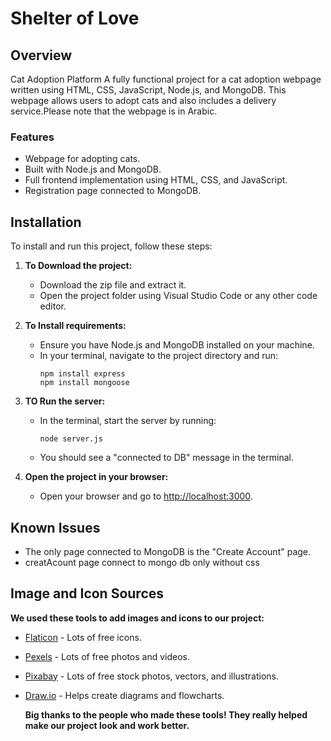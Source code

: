 # Shelter of Love 

## Overview
Cat Adoption Platform
A fully functional project for a cat adoption webpage written using HTML, CSS, JavaScript, Node.js, and MongoDB. This webpage allows users to adopt cats and also includes a delivery service.Please note that the webpage is in Arabic.

### Features
- Webpage for adopting cats.
- Built with Node.js and MongoDB.
- Full frontend implementation using HTML, CSS, and JavaScript.
- Registration page connected to MongoDB.

## Installation

To install and run this project, follow these steps:

1. **To Download the project:**
   - Download the zip file and extract it.
   - Open the project folder using Visual Studio Code or any other code editor.

2. **To Install requirements:**
   - Ensure you have Node.js and MongoDB installed on your machine.
   - In your terminal, navigate to the project directory and run:
     ``` in bash
     npm install express
     npm install mongoose
     ```

3. **TO Run the server:**
   - In the terminal, start the server by running:
     ``` in bash
     node server.js
     ```
   - You should see a "connected to DB" message in the terminal.

4. **Open the project in your browser:**
   - Open your browser and go to [http://localhost:3000](http://localhost:3000).

## Known Issues

- The only page connected to MongoDB is the "Create Account" page.
- creatAcount page connect to mongo db only without css

  
## Image and Icon Sources

**We used these tools to add images and icons to our project:**
- [Flaticon](https://www.flaticon.com/) - Lots of free icons.
- [Pexels](https://www.pexels.com/) - Lots of free photos and videos.
- [Pixabay](https://pixabay.com/) - Lots of free stock photos, vectors, and illustrations.
- [Draw.io](https://app.diagrams.net/) - Helps create diagrams and flowcharts.

  
  **Big thanks to the people who made these tools! They really helped make our project look and work better.**

  
